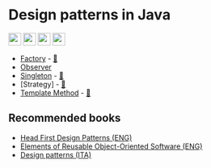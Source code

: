 # Design patterns in Java

<p>
  <a href="https://www.linkedin.com/in/mauro-cicolella-0b107076/"><img src="https://img.shields.io/badge/linkedin-%230077B5.svg?&style=for-the-badge&logo=linkedin&logoColor=white" height=25></a>
    <a href="https://twitter.com/emmecilab"><img src="https://img.shields.io/badge/twitter-%231DA1F2.svg?&style=for-the-badge&logo=twitter&logoColor=white" height=25></a>
  <a href="https://www.youtube.com/c/emmecilab"><img src="https://img.shields.io/badge/youtube-%23E4405F.svg?&style=for-the-badge&logo=youtube&logoColor=white" height=25></a>
  <a href="https://www.patreon.com/emmecilab"><img src="https://img.shields.io/badge/Patreon-F96854?style=for-the-badge&logo=patreon&logoColor=white" height=25></a>

* [Factory](https://www.emmecilab.net/blog/design-patterns-in-java-factory/) - [:movie_camera:](https://youtu.be/zDVoYMPWyPo)
* [Observer](https://www.emmecilab.net/blog/design-patterns-in-java-observer)
* [Singleton](https://www.emmecilab.net/blog/design-patterns-in-java-singleton/) - [:movie_camera:](https://youtu.be/RGQ3Zf6-M7s)
* [Strategy] - [:movie_camera:](https://youtu.be/qsC6S29dE48)
* [Template Method](https://www.emmecilab.net/blog/design-patterns-in-java-template-method/) - [:movie_camera:](https://youtu.be/JH28N9oWi-Y)


## Recommended books
* [Head First Design Patterns (ENG)](https://amzn.to/2YtOVMv)
* [Elements of Reusable Object-Oriented Software (ENG)](https://amzn.to/3kCP7Dp)
* [Design patterns (ITA)](https://amzn.to/3kCP7Dp)


